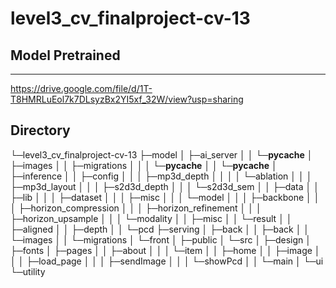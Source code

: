 # level3_cv_finalproject-cv-13



## Model Pretrained
---
https://drive.google.com/file/d/1T-T8HMRLuEol7k7DLsyzBx2YI5xf_32W/view?usp=sharing


## Directory
└─level3_cv_finalproject-cv-13
    ├─model
    │  ├─ai_server
    │  │  └─__pycache__
    │  ├─images
    │  │  ├─migrations
    │  │  │  └─__pycache__
    │  │  └─__pycache__
    │  ├─inference
    │  │  ├─config
    │  │  │  ├─mp3d_depth
    │  │  │  │  └─ablation
    │  │  │  ├─mp3d_layout
    │  │  │  ├─s2d3d_depth
    │  │  │  └─s2d3d_sem
    │  │  ├─data
    │  │  ├─lib
    │  │  │  ├─dataset
    │  │  │  ├─misc
    │  │  │  └─model
    │  │  │      ├─backbone
    │  │  │      ├─horizon_compression
    │  │  │      ├─horizon_refinement
    │  │  │      ├─horizon_upsample
    │  │  │      └─modality
    │  │  ├─misc
    │  │  └─result
    │  │      ├─aligned
    │  │      ├─depth
    │  │      └─pcd
    ├─serving
    │  ├─back
    │  │  ├─back
    │  │  └─images
    │  │      └─migrations
    │  └─front
    │      ├─public
    │      └─src
    │          ├─design
    │          ├─fonts
    │          ├─pages
    │          │  ├─about
    │          │  │  └─item
    │          │  ├─home
    │          │  ├─image
    │          │  │  ├─load_page
    │          │  │  ├─sendImage
    │          │  │  └─showPcd
    │          │  └─main
    │          └─ui
    └─utility
